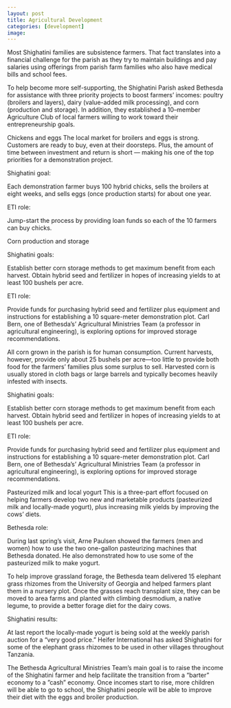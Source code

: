 ```yaml
---
layout: post
title: Agricultural Development
categories: [development]
image:
---
```

Most Shighatini families are subsistence farmers. That fact translates into a financial challenge for the parish as they try to maintain buildings and pay salaries using offerings from parish farm families who also have medical bills and school fees.

To help become more self-supporting, the Shighatini Parish asked Bethesda for assistance with three priority projects to boost farmers’ incomes: poultry (broilers and layers), dairy (value-added milk processing), and corn (production and storage). In addition, they established a 10–member Agriculture Club of local farmers willing to work toward their entrepreneurship goals.

Chickens and eggs
The local market for broilers and eggs is strong. Customers are ready to buy, even at their doorsteps. Plus, the amount of time between investment and return is short — making his one of the top priorities for a demonstration project.

Shighatini goal:

Each demonstration farmer buys 100 hybrid chicks, sells the broilers at eight weeks, and sells eggs (once production starts) for about one year.

ETI role:

Jump-start the process by providing loan funds so each of the 10 farmers can buy chicks.

Corn production and storage


Shighatini goals:

Establish better corn storage methods to get maximum benefit from each harvest. Obtain hybrid seed and fertilizer in hopes of increasing yields to at least 100 bushels per acre.

ETI role:

Provide funds for purchasing hybrid seed and fertilizer plus equipment and instructions for establishing a 10 square-meter demonstration plot. Carl Bern, one of Bethesda’s’ Agricultural Ministries Team (a professor in agricultural engineering), is exploring options for improved storage recommendations.

All corn grown in the parish is for human consumption. Current harvests, however, provide only about 25 bushels per acre—too little to provide both food for the farmers’ families plus some surplus to sell. Harvested corn is usually stored in cloth bags or large barrels and typically becomes heavily infested with insects.

Shighatini goals:

Establish better corn storage methods to get maximum benefit from each harvest. Obtain hybrid seed and fertilizer in hopes of increasing yields to at least 100 bushels per acre.

ETI role:

Provide funds for purchasing hybrid seed and fertilizer plus equipment and instructions for establishing a 10 square-meter demonstration plot. Carl Bern, one of Bethesda’s’ Agricultural Ministries Team (a professor in agricultural engineering), is exploring options for improved storage recommendations.

Pasteurized milk and local yogurt
This is a three-part effort focused on helping farmers develop two new and marketable products (pasteurized milk and locally-made yogurt), plus increasing milk yields by improving the cows’ diets.

Bethesda role:

During last spring’s visit, Arne Paulsen showed the farmers (men and women) how to use the two one-gallon pasteurizing machines that Bethesda donated. He also demonstrated how to use some of the pasteurized milk to make yogurt.

To help improve grassland forage, the Bethesda team delivered 15 elephant grass rhizomes from the University of Georgia and helped farmers plant them in a nursery plot. Once the grasses reach transplant size, they can be moved to area farms and planted with climbing desmodium, a native legume, to provide a better forage diet for the dairy cows.

Shighatini results:

At last report the locally-made yogurt is being sold at the weekly parish auction for a “very good price.” Heifer International has asked Shighatini for some of the elephant grass rhizomes to be used in other villages throughout Tanzania.

The Bethesda Agricultural Ministries Team’s main goal is to raise the income of the Shighatini farmer and help facilitate the transition from a “barter” economy to a ”cash” economy. Once incomes start to rise, more children will be able to go to school, the Shighatini people will be able to improve their diet with the eggs and broiler production.
